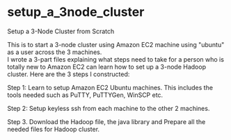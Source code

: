 # setup_a_3node_cluster
Setup a 3-Node Cluster from Scratch

This is to start a 3-node cluster using Amazon EC2 machine using "ubuntu" as a user across the 3 machines.   
I wrote a 3-part files explaining what steps need to take for a person who is totally new to Amazon EC2 can learn how to set up a 3-node Hadoop cluster.   Here are the 3 steps I constructed:

Step 1: Learn to setup Amazon EC2 Ubuntu machines.  This includes the tools needed such as PuTTY, PuTTYGen, WinSCP etc.

Step 2: Setup keyless ssh from each machine to the other 2 machines.

Step 3. Download the Hadoop file, the java library and Prepare all the needed files for Hadoop cluster.
